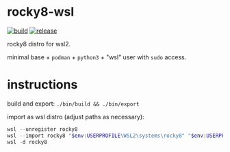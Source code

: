 # rocky8-wsl

[![build](https://github.com/kmmiles/rocky8-wsl/actions/workflows/build.yml/badge.svg)](https://github.com/kmmiles/rocky8-wsl/actions/workflows/build.yml)
[![release](https://github.com/kmmiles/rocky8-wsl/actions/workflows/release.yml/badge.svg)](https://github.com/kmmiles/rocky8-wsl/actions/workflows/release.yml)


rocky8 distro for wsl2.

minimal base + `podman` + `python3` + "wsl" user with `sudo` access.

# instructions

build and export: `./bin/build && ./bin/export`

import as wsl distro (adjust paths as necessary):

```powershell
wsl --unregister rocky8
wsl --import rocky8 "$env:USERPROFILE\WSL2\systems\rocky8" "$env:USERPROFILE\WSL2\sources\rocky8-wsl-container.tar"
wsl -d rocky8
```
